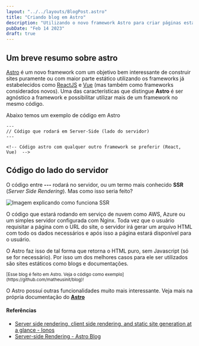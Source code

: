 ```yaml
---
layout: "../../layouts/BlogPost.astro"
title: "Criando blog em Astro"
description: "Utilizando o novo framework Astro para criar páginas estáticas para o meu blog"
pubDate: "Feb 14 2023"
draft: true
---
```


<h2 className="leading-tight font-medium text-3xl">
  Um breve resumo sobre astro
</h2>

[Astro](https://astro.build/) é um novo framework com um objetivo bem interessante de construir sites puramente ou com maior parte estático utilizando os frameworks já estabelecidos como [ReactJS](https://reactjs.org/) e
[Vue](https://vuejs.org/) (mas também como frameworks considerados novos). Uma das características que distingue **Astro** é ser agnóstico a framework e possibilitar utilizar mais de um framework no mesmo código.

<p>Abaixo temos um exemplo de código em Astro</p>

```astro
---
// Código que rodará em Server-Side (lado do servidor)
---

<!-- Código astro com qualquer outro framework se preferir (React, Vue)  -->
```

<h2 className="leading-tight font-medium text-3xl">
  Código do lado do servidor
</h2>

O código entre **---** rodará no servidor, ou um termo mais conhecido **SSR** (_Server Side Rendering_). Mas como isso seria feito?

![Imagem explicando como funciona SSR](https://www.ionos.com/digitalguide/fileadmin/DigitalGuide/Screenshots_2022/Server-side-rendering-diagram.png)

O código que estará rodando em serviço de nuvem como AWS, Azure ou um simples servidor configurada com Nginx. Toda vez que o usuário requisitar a página com o URL do site, o servidor irá gerar um arquivo HTML com todo os dados necessários e após isso a página estará disponível para o usuário.

O Astro faz isso de tal forma que retorna o HTML puro, sem Javascript (só se for necessário). Por isso um dos melhores casos para ele ser utilizados são sites estáticos como blogs e documentações.

<small>
  [Esse blog é feito em Astro. Veja o código como
  exemplo](https://github.com/matheusinit/blog)!
</small>

O Astro possuí outras funcionalidades muito mais interessante. Veja mais na própria documentação do **[Astro](https://docs.astro.build/)**

<h4 className="leading-loose font-medium text-2xl">Referências</h4>

<ul className="list-disc ml-8">
  <li>
    <a className="hover:text-gray-600 dark:hover:text-gray-400" href="https://www.ionos.com/digitalguide/websites/web-development/server-side-and-client-side-scripting-the-differences/">Server side rendering, client side rendering, and static site generation at a glance - Ionos</a>
  </li>

  <li>
    <a className="hover:text-gray-600 dark:hover:text-gray-400" href="https://docs.astro.build/en/guides/server-side-rendering/">Server⁠-⁠side Rendering - Astro Blog</a>
  </li>
</ul>
